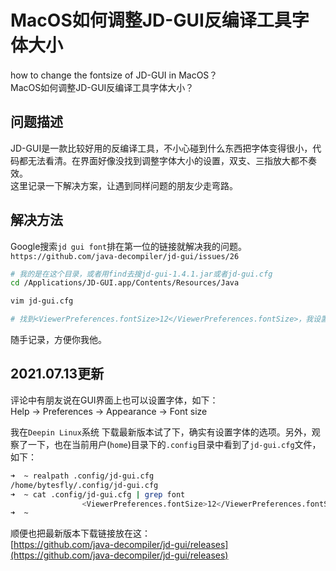 # MacOS如何调整JD-GUI反编译工具字体大小

how to change the fontsize of JD-GUI in MacOS？  
MacOS如何调整JD-GUI反编译工具字体大小？

## 问题描述
JD-GUI是一款比较好用的反编译工具，不小心碰到什么东西把字体变得很小，代码都无法看清。在界面好像没找到调整字体大小的设置，双支、三指放大都不奏效。  
这里记录一下解决方案，让遇到同样问题的朋友少走弯路。

## 解决方法

Google搜索`jd gui font`排在第一位的链接就解决我的问题。`https://github.com/java-decompiler/jd-gui/issues/26`

```bash
# 我的是在这个目录，或者用find去搜jd-gui-1.4.1.jar或者jd-gui.cfg
cd /Applications/JD-GUI.app/Contents/Resources/Java

vim jd-gui.cfg

# 找到<ViewerPreferences.fontSize>12</ViewerPreferences.fontSize>，我设置为12，然后关掉JD-GUI，重新打开JD-GUI字体大小就正常了
```
随手记录，方便你我他。

## 2021.07.13更新

评论中有朋友说在GUI界面上也可以设置字体，如下：   
Help -> Preferences -> Appearance -> Font size

我在`Deepin Linux`系统 下载最新版本试了下，确实有设置字体的选项。另外，观察了一下，也在当前用户(`home`)目录下的`.config`目录中看到了`jd-gui.cfg`文件，如下：
```bash
➜  ~ realpath .config/jd-gui.cfg 
/home/bytesfly/.config/jd-gui.cfg
➜  ~ cat .config/jd-gui.cfg | grep font
                <ViewerPreferences.fontSize>12</ViewerPreferences.fontSize>
➜  ~ 

```

顺便也把最新版本下载链接放在这：  
[https://github.com/java-decompiler/jd-gui/releases](https://github.com/java-decompiler/jd-gui/releases)